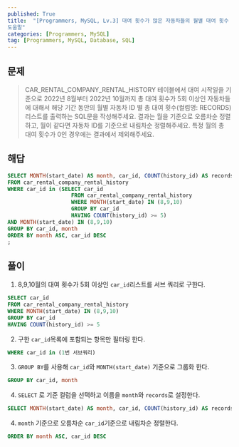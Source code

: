 ```yaml
---
published: True
title:  "[Programmers, MySQL, Lv.3] 대여 횟수가 많은 자동차들의 월별 대여 횟수 구하기
도움말"
categories: [Programmers, MySQL]
tag: [Programmers, MySQL, Database, SQL]
---
```


## 문제

> CAR_RENTAL_COMPANY_RENTAL_HISTORY 테이블에서 대여 시작일을 기준으로 2022년 8월부터 2022년 10월까지 총 대여 횟수가 5회 이상인 자동차들에 대해서 해당 기간 동안의 월별 자동차 ID 별 총 대여 횟수(컬럼명: RECORDS) 리스트를 출력하는 SQL문을 작성해주세요. 결과는 월을 기준으로 오름차순 정렬하고, 월이 같다면 자동차 ID를 기준으로 내림차순 정렬해주세요. 특정 월의 총 대여 횟수가 0인 경우에는 결과에서 제외해주세요.

## 해답

```sql
SELECT MONTH(start_date) AS month, car_id, COUNT(history_id) AS records
FROM car_rental_company_rental_history
WHERE car_id in (SELECT car_id
                    FROM car_rental_company_rental_history
                    WHERE MONTH(start_date) IN (8,9,10)
                    GROUP BY car_id
                    HAVING COUNT(history_id) >= 5)
AND MONTH(start_date) IN (8,9,10)
GROUP BY car_id, month
ORDER BY month ASC, car_id DESC
;
```

## 풀이

1. 8,9,10월의 대여 횟수가 5회 이상인 ```car_id```리스트를 서브 쿼리로 구한다.  
```sql
SELECT car_id
FROM car_rental_company_rental_history
WHERE MONTH(start_date) IN (8,9,10)
GROUP BY car_id
HAVING COUNT(history_id) >= 5
```

2. 구한 ```car_id```목록에 포함되는 항목만 필터링 한다.   
```sql
WHERE car_id in (1번 서브쿼리)
```

3. ```GROUP BY```를 사용해 ```car_id```와 ```MONTH(start_date)``` 기준으로 그룹화 한다.  
```sql
GROUP BY car_id, month
```

4. ```SELECT``` 로 기준 컬럼을 선택하고 이름을 ```month```와 ```records```로  설정한다.
```sql
SELECT MONTH(start_date) AS month, car_id, COUNT(history_id) AS records
```


4. ```month``` 기준으로 오름차순 ```car_id```기준으로 내림차순 정렬한다.  
```sql
ORDER BY month ASC, car_id DESC
```